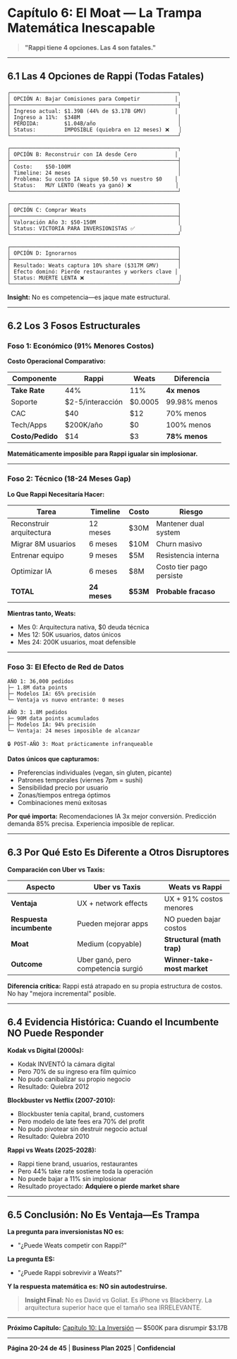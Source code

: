 # Capítulo 6: El Moat — La Trampa Matemática Inescapable

> **"Rappi tiene 4 opciones. Las 4 son fatales."**

---

## 6.1 Las 4 Opciones de Rappi (Todas Fatales)

```
┌─────────────────────────────────────────────────────┐
│ OPCIÓN A: Bajar Comisiones para Competir           │
├─────────────────────────────────────────────────────┤
│ Ingreso actual: $1.39B (44% de $3.17B GMV)         │
│ Ingreso a 11%:  $348M                               │
│ PÉRDIDA:        $1.04B/año                          │
│ Status:         IMPOSIBLE (quiebra en 12 meses) ❌   │
└─────────────────────────────────────────────────────┘

┌─────────────────────────────────────────────────────┐
│ OPCIÓN B: Reconstruir con IA desde Cero            │
├─────────────────────────────────────────────────────┤
│ Costo:    $50-100M                                  │
│ Timeline: 24 meses                                  │
│ Problema: Su costo IA sigue $0.50 vs nuestro $0    │
│ Status:   MUY LENTO (Weats ya ganó) ❌              │
└─────────────────────────────────────────────────────┘

┌─────────────────────────────────────────────────────┐
│ OPCIÓN C: Comprar Weats                             │
├─────────────────────────────────────────────────────┤
│ Valoración Año 3: $50-150M                          │
│ Status: VICTORIA PARA INVERSIONISTAS ✅              │
└─────────────────────────────────────────────────────┘

┌─────────────────────────────────────────────────────┐
│ OPCIÓN D: Ignorarnos                                │
├─────────────────────────────────────────────────────┤
│ Resultado: Weats captura 10% share ($317M GMV)      │
│ Efecto dominó: Pierde restaurantes y workers clave │
│ Status: MUERTE LENTA ❌                              │
└─────────────────────────────────────────────────────┘
```

**Insight:** No es competencia—es jaque mate estructural.

---

## 6.2 Los 3 Fosos Estructurales

### **Foso 1: Económico (91% Menores Costos)**

**Costo Operacional Comparativo:**

| Componente | Rappi | Weats | Diferencia |
|------------|-------|-------|------------|
| **Take Rate** | 44% | 11% | **4x menos** |
| Soporte | $2-5/interacción | $0.0005 | 99.98% menos |
| CAC | $40 | $12 | 70% menos |
| Tech/Apps | $200K/año | $0 | 100% menos |
| **Costo/Pedido** | $14 | $3 | **78% menos** |

**Matemáticamente imposible para Rappi igualar sin implosionar.**

---

### **Foso 2: Técnico (18-24 Meses Gap)**

**Lo Que Rappi Necesitaría Hacer:**

| Tarea | Timeline | Costo | Riesgo |
|-------|----------|-------|--------|
| Reconstruir arquitectura | 12 meses | $30M | Mantener dual system |
| Migrar 8M usuarios | 6 meses | $10M | Churn masivo |
| Entrenar equipo | 9 meses | $5M | Resistencia interna |
| Optimizar IA | 6 meses | $8M | Costo tier pago persiste |
| **TOTAL** | **24 meses** | **$53M** | **Probable fracaso** |

**Mientras tanto, Weats:**
- Mes 0: Arquitectura nativa, $0 deuda técnica
- Mes 12: 50K usuarios, datos únicos
- Mes 24: 200K usuarios, moat defensible

---

### **Foso 3: El Efecto de Red de Datos**

```
AÑO 1: 36,000 pedidos
├─ 1.8M data points
├─ Modelos IA: 65% precisión
└─ Ventaja vs nuevo entrante: 0 meses

AÑO 3: 1.8M pedidos
├─ 90M data points acumulados
├─ Modelos IA: 94% precisión
└─ Ventaja: 24 meses imposible de alcanzar

🔒 POST-AÑO 3: Moat prácticamente infranqueable
```

**Datos únicos que capturamos:**
- Preferencias individuales (vegan, sin gluten, picante)
- Patrones temporales (viernes 7pm = sushi)
- Sensibilidad precio por usuario
- Zonas/tiempos entrega óptimos
- Combinaciones menú exitosas

**Por qué importa:** Recomendaciones IA 3x mejor conversión. Predicción demanda 85% precisa. Experiencia imposible de replicar.

---

## 6.3 Por Qué Esto Es Diferente a Otros Disruptores

**Comparación con Uber vs Taxis:**

| Aspecto | Uber vs Taxis | Weats vs Rappi |
|---------|--------------|----------------|
| **Ventaja** | UX + network effects | UX + 91% costos menores |
| **Respuesta incumbente** | Pueden mejorar apps | NO pueden bajar costos |
| **Moat** | Medium (copyable) | **Structural (math trap)** |
| **Outcome** | Uber ganó, pero competencia surgió | **Winner-take-most market** |

**Diferencia crítica:** Rappi está atrapado en su propia estructura de costos. No hay "mejora incremental" posible.

---

## 6.4 Evidencia Histórica: Cuando el Incumbente NO Puede Responder

**Kodak vs Digital (2000s):**
- Kodak INVENTÓ la cámara digital
- Pero 70% de su ingreso era film químico
- No pudo canibalizar su propio negocio
- Resultado: Quiebra 2012

**Blockbuster vs Netflix (2007-2010):**
- Blockbuster tenía capital, brand, customers
- Pero modelo de late fees era 70% del profit
- No pudo pivotear sin destruir negocio actual
- Resultado: Quiebra 2010

**Rappi vs Weats (2025-2028):**
- Rappi tiene brand, usuarios, restaurantes
- Pero 44% take rate sostiene toda la operación
- No puede bajar a 11% sin implosionar
- Resultado proyectado: **Adquiere o pierde market share**

---

## 6.5 Conclusión: No Es Ventaja—Es Trampa

**La pregunta para inversionistas NO es:**
- "¿Puede Weats competir con Rappi?"

**La pregunta ES:**
- "¿Puede Rappi sobrevivir a Weats?"

**Y la respuesta matemática es: NO sin autodestruirse.**

> **Insight Final:** No es David vs Goliat. Es iPhone vs Blackberry. La arquitectura superior hace que el tamaño sea IRRELEVANTE.

---

**Próximo Capítulo:** [Capítulo 10: La Inversión](./10-la-inversion.md) — $500K para disrumpir $3.17B

---

**Página 20-24 de 45** | **Business Plan 2025** | **Confidencial**
